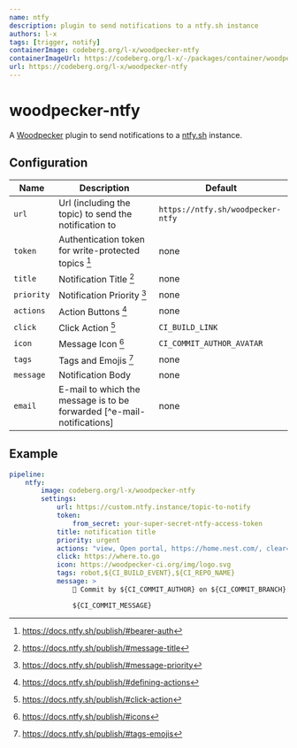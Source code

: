 ```yaml
---
name: ntfy
description: plugin to send notifications to a ntfy.sh instance
authors: l-x
tags: [trigger, notify]
containerImage: codeberg.org/l-x/woodpecker-ntfy
containerImageUrl: https://codeberg.org/l-x/-/packages/container/woodpecker-ntfy
url: https://codeberg.org/l-x/woodpecker-ntfy
---
```


# woodpecker-ntfy

A [Woodpecker] plugin to send notifications to a [ntfy.sh] instance.

## Configuration

| Name       | Description                                                            | Default                           |
| ---------- | ---------------------------------------------------------------------- | --------------------------------- |
| `url`      | Url (including the topic) to send the notification to                  | `https://ntfy.sh/woodpecker-ntfy` |
| `token`    | Authentication token for write-protected topics [^bearer-auth]         | none                              |
| `title`    | Notification Title [^message-title]                                    | none                              |
| `priority` | Notification Priority [^message-priority]                              | none                              |
| `actions`  | Action Buttons [^defining-actions]                                     | none                              |
| `click`    | Click Action [^click-action]                                           | `CI_BUILD_LINK`                   |
| `icon`     | Message Icon [^icons]                                                  | `CI_COMMIT_AUTHOR_AVATAR`         |
| `tags`     | Tags and Emojis [^tags-emojis]                                         | none                              |
| `message`  | Notification Body                                                      | none                              |
| `email`    | E-mail to which the message is to be forwarded [^e-mail-notifications] | none                              |

## Example

```yaml
pipeline:
    ntfy:
        image: codeberg.org/l-x/woodpecker-ntfy
        settings:
            url: https://custom.ntfy.instance/topic-to-notify
            token:
                from_secret: your-super-secret-ntfy-access-token
            title: notification title
            priority: urgent
            actions: "view, Open portal, https://home.nest.com/, clear=true; http, Turn down, https://api.nest.com/, body='{\"temperature\": 65}'"
            click: https://where.to.go
            icon: https://woodpecker-ci.org/img/logo.svg
            tags: robot,${CI_BUILD_EVENT},${CI_REPO_NAME}
            message: >
                📝 Commit by ${CI_COMMIT_AUTHOR} on ${CI_COMMIT_BRANCH}:

                ${CI_COMMIT_MESSAGE}
```

[Woodpecker]: https://woodpecker-ci.org/
[ntfy.sh]: http://ntfy.sh/

[^bearer-auth]: https://docs.ntfy.sh/publish/#bearer-auth
[^message-title]: https://docs.ntfy.sh/publish/#message-title
[^message-priority]: https://docs.ntfy.sh/publish/#message-priority
[^defining-actions]: https://docs.ntfy.sh/publish/#defining-actions
[^click-action]: https://docs.ntfy.sh/publish/#click-action
[^icons]: https://docs.ntfy.sh/publish/#icons
[^tags-emojis]: https://docs.ntfy.sh/publish/#tags-emojis
